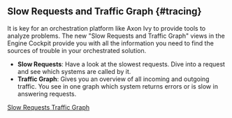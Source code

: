 ## Slow Requests and Traffic Graph {#tracing}

It is key for an orchestration platform like Axon Ivy to provide tools to analyze problems. 
The new "Slow Requests and Traffic Graph" views in the Engine Cockpit provide you with all 
the information you need to find the sources of trouble in your orchestrated solution.

- __Slow Requests__: Have a look at the slowest requests. Dive into a request and 
  see which systems are called by it.
- __Traffic Graph__: Gives you an overview of all incoming and outgoing traffic. 
  You see in one graph which system returns errors or is slow in answering requests.

<div class="short-links">
	<a href="${docBaseUrl}/engine-guide/tool-reference/engine-cockpit/monitor.html#slow-requests"
		target="_blank" rel="noopener noreferrer">
		<i class="si si-book"></i> Slow Requests
	</a>
  <a href="${docBaseUrl}/engine-guide/tool-reference/engine-cockpit/monitor.html##traffic-graph"
    target="_blank" rel="noopener noreferrer">
    <i class="si si-book"></i> Traffic Graph
  </a>
</div>
